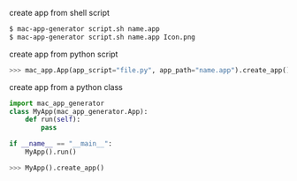 create app from shell script
```bash
$ mac-app-generator script.sh name.app
$ mac-app-generator script.sh name.app Icon.png
```

create app from python script
```python
>>> mac_app.App(app_script="file.py", app_path="name.app").create_app()
```

create app from a python class
```python
import mac_app_generator
class MyApp(mac_app_generator.App):
    def run(self):
        pass

if __name__ == "__main__":
    MyApp().run()
```

```python
>>> MyApp().create_app()
```
